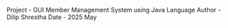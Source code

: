 Project - GUI Member Management System using Java Language 
Author - Dilip Shrestha
Date - 2025 May
